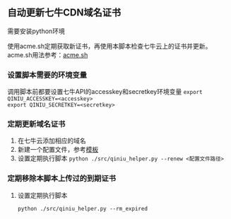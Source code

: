 ## 自动更新七牛CDN域名证书
需要安装python环境

使用acme.sh定期获取新证书，再使用本脚本检查七牛云上的证书并更新。acme.sh用法参考：[acme.sh](https://github.com/acmesh-official/acme.sh)

### 设置脚本需要的环境变量
调用脚本前都要设置七牛API的accesskey和secretkey环境变量
    `export QINIU_ACCESSKEY=<accesskey>`  
    `export QINIU_SECRETKEY=<secretkey>`  

### 定期更新域名证书
1. 在七牛云添加相应的域名  
2. 新建一个配置文件，参考[模板](https://github.com/zhouguangjie/qiniu_helper/blob/main/src/domain_cert.template.json)  
3. 设置定期执行脚本
    `python ./src/qiniu_helper.py --renew <配置文件路径>`  

### 定期移除本脚本上传过的到期证书
1. 设置定期执行脚本

    `python ./src/qiniu_helper.py --rm_expired`  